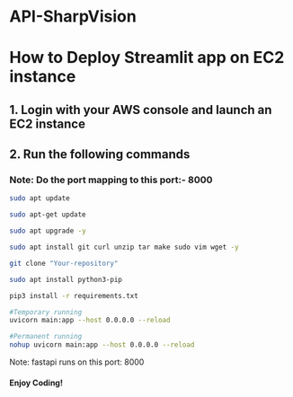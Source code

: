 # API-SharpVision

# How to Deploy Streamlit app on EC2 instance

## 1. Login with your AWS console and launch an EC2 instance

## 2. Run the following commands

### Note: Do the port mapping to this port:- 8000

```bash
sudo apt update
```

```bash
sudo apt-get update
```

```bash
sudo apt upgrade -y
```

```bash
sudo apt install git curl unzip tar make sudo vim wget -y
```


```bash
git clone "Your-repository"
```

```bash
sudo apt install python3-pip
```

```bash
pip3 install -r requirements.txt
```

```bash
#Temporary running
uvicorn main:app --host 0.0.0.0 --reload
```

```bash
#Permanent running
nohup uvicorn main:app --host 0.0.0.0 --reload
```

Note: fastapi runs on this port: 8000
#### Enjoy Coding!
